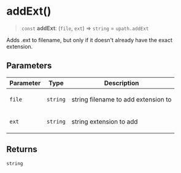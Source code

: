 # addExt()

> `const` **addExt**: (`file`, `ext`) => `string` = `upath.addExt`

Adds .ext to filename, but only if it doesn't already have the exact extension.

## Parameters

<table>
<thead>
<tr>
<th>Parameter</th>
<th>Type</th>
<th>Description</th>
</tr>
</thead>
<tbody>
<tr>
<td>

`file`

</td>
<td>

`string`

</td>
<td>

string filename to add extension to

</td>
</tr>
<tr>
<td>

`ext`

</td>
<td>

`string`

</td>
<td>

string extension to add

</td>
</tr>
</tbody>
</table>

## Returns

`string`
